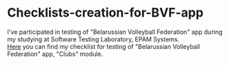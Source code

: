# Checklists-creation-for-BVF-app
I've participated in testing of "Belarussian Volleyball Federation" app during my studying at Software Testing Laboratory, EPAM Systems.                               
[Here](https://docs.google.com/spreadsheets/d/1-DOoP0UQmOTj0wpqER1TxJbGPepP2Bss/edit?usp=sharing&ouid=102489883496474605071&rtpof=true&sd=true) you can find my checklist for testing of  "Belarussian Volleyball Federation" app, "Clubs" module.
